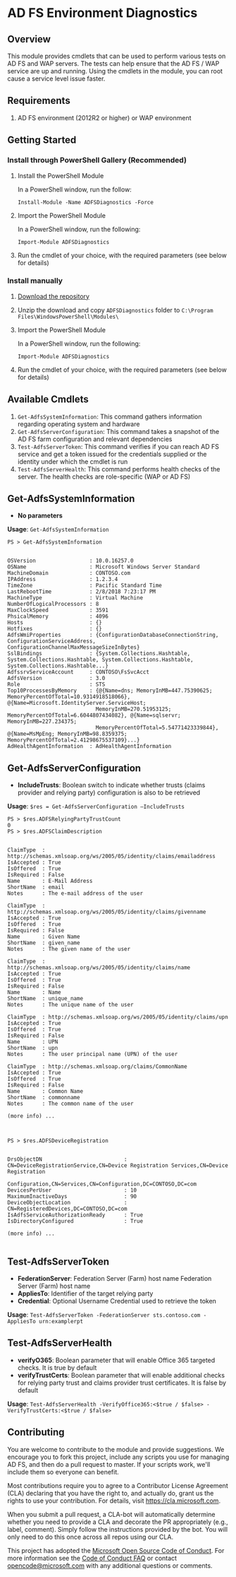 # AD FS Environment Diagnostics

## Overview

This module provides cmdlets that can be used to perform various tests on AD FS and WAP servers. The tests can help ensure that the AD FS / WAP service are up and running. Using the cmdlets in the module, you can root cause a service level issue faster.

## Requirements

1. AD FS environment (2012R2 or higher) or WAP environment

## Getting Started

### Install through PowerShell Gallery (Recommended)

1. Install the PowerShell Module

    In a PowerShell window, run the follow:

    `Install-Module -Name ADFSDiagnostics -Force`

2. Import the PowerShell Module

    In a PowerShell window, run the following:

    `Import-Module ADFSDiagnostics`

3. Run the cmdlet of your choice, with the required parameters (see below for details)


### Install manually

1. [Download the repository](https://github.com/Microsoft/adfsManagementTools/zipball/master)
2. Unzip the download and copy `ADFSDiagnostics` folder to `C:\Program Files\WindowsPowerShell\Modules\`
3. Import the PowerShell Module

    In a PowerShell window, run the following:

    `Import-Module ADFSDiagnostics`

4. Run the cmdlet of your choice, with the required parameters (see below for details)

## Available Cmdlets

1. `Get-AdfsSystemInformation`: This command gathers information regarding operating system and hardware
2. `Get-AdfsServerConfiguration`: This command takes a snapshot of the AD FS farm configuration and relevant dependencies
3. `Test-AdfsServerToken`: This command verifies if you can reach AD FS service and get a token issued for the credentials supplied or the identity under which the cmdlet is run
4. `Test-AdfsServerHealth`: This command performs health checks of the server. The health checks are role-specific (WAP or AD FS)

## Get-AdfsSystemInformation

* **No parameters**

**Usage**: `Get-AdfsSystemInformation`

```
PS > Get-AdfsSystemInformation


OSVersion                 : 10.0.16257.0
OSName                    : Microsoft Windows Server Standard
MachineDomain             : CONTOSO.com
IPAddress                 : 1.2.3.4
TimeZone                  : Pacific Standard Time
LastRebootTime            : 2/8/2018 7:23:17 PM
MachineType               : Virtual Machine
NumberOfLogicalProcessors : 8
MaxClockSpeed             : 3591
PhsicalMemory             : 4096
Hosts                     : {}
Hotfixes                  : {}
AdfsWmiProperties         : {ConfigurationDatabaseConnectionString, ConfigurationServiceAddress, ConfigurationChannelMaxMessageSizeInBytes}
SslBindings               : {System.Collections.Hashtable, System.Collections.Hashtable, System.Collections.Hashtable, System.Collections.Hashtable...}
AdfssrvServiceAccount     : CONTOSO\FsSvcAcct
AdfsVersion               : 3.0
Role                      : STS
Top10ProcessesByMemory    : {@{Name=dns; MemoryInMB=447.75390625; MemoryPercentOfTotal=10.9314918518066}, @{Name=Microsoft.IdentityServer.ServiceHost;
                            MemoryInMB=270.51953125; MemoryPercentOfTotal=6.6044807434082}, @{Name=sqlservr; MemoryInMB=227.234375;
                            MemoryPercentOfTotal=5.54771423339844}, @{Name=MsMpEng; MemoryInMB=98.8359375; MemoryPercentOfTotal=2.41298675537109}...}
AdHealthAgentInformation  : AdHealthAgentInformation
```

## Get-AdfsServerConfiguration

* **IncludeTrusts**: Boolean switch to indicate whether trusts (claims provider and relying party) configuration is also to be retrieved

**Usage**: `$res = Get-AdfsServerConfiguration –IncludeTrusts`

```
PS > $res.ADFSRelyingPartyTrustCount
0
PS > $res.ADFSClaimDescription


ClaimType  : http://schemas.xmlsoap.org/ws/2005/05/identity/claims/emailaddress
IsAccepted : True
IsOffered  : True
IsRequired : False
Name       : E-Mail Address
ShortName  : email
Notes      : The e-mail address of the user

ClaimType  : http://schemas.xmlsoap.org/ws/2005/05/identity/claims/givenname
IsAccepted : True
IsOffered  : True
IsRequired : False
Name       : Given Name
ShortName  : given_name
Notes      : The given name of the user

ClaimType  : http://schemas.xmlsoap.org/ws/2005/05/identity/claims/name
IsAccepted : True
IsOffered  : True
IsRequired : False
Name       : Name
ShortName  : unique_name
Notes      : The unique name of the user

ClaimType  : http://schemas.xmlsoap.org/ws/2005/05/identity/claims/upn
IsAccepted : True
IsOffered  : True
IsRequired : False
Name       : UPN
ShortName  : upn
Notes      : The user principal name (UPN) of the user

ClaimType  : http://schemas.xmlsoap.org/claims/CommonName
IsAccepted : True
IsOffered  : True
IsRequired : False
Name       : Common Name
ShortName  : commonname
Notes      : The common name of the user

(more info) ...



PS > $res.ADFSDeviceRegistration


DrsObjectDN                          : CN=DeviceRegistrationService,CN=Device Registration Services,CN=Device Registration
                                       Configuration,CN=Services,CN=Configuration,DC=CONTOSO,DC=com
DevicesPerUser                       : 10
MaximumInactiveDays                  : 90
DeviceObjectLocation                 : CN=RegisteredDevices,DC=CONTOSO,DC=com
IsAdfsServiceAuthorizationReady      : True
IsDirectoryConfigured                : True

(more info) ...


```

## Test-AdfsServerToken
* **FederationServer**: Federation Server (Farm) host name Federation Server (Farm) host name
* **AppliesTo**: Identifier of the target relying party
* **Credential**: Optional Username Credential used to retrieve the token

**Usage**: `Test-AdfsServerToken -FederationServer sts.contoso.com -AppliesTo urn:examplerpt`

## Test-AdfsServerHealth
* **verifyO365**: Boolean parameter that will enable Office 365 targeted checks. It is true by default
* **verifyTrustCerts**: Boolean parameter that will enable additional checks for relying party trust and claims provider trust certificates. It is false by default

**Usage**: `Test-AdfsServerHealth -VerifyOffice365:<$true / $false> -VerifyTrustCerts:<$true / $false>`

## Contributing
You are welcome to contribute to the module and provide suggestions. We encourage you to fork this project, include any scripts you
use for managing AD FS, and then do a pull request to master. If your scripts work,
we'll include them so everyone can benefit.

Most contributions require you to agree to a Contributor License Agreement (CLA) declaring that you have the
right to, and actually do, grant us the rights to use your contribution. For details, visit https://cla.microsoft.com.

When you submit a pull request, a CLA-bot will automatically determine whether you need to provide
a CLA and decorate the PR appropriately (e.g., label, comment). Simply follow the instructions
provided by the bot. You will only need to do this once across all repos using our CLA.

This project has adopted the [Microsoft Open Source Code of Conduct](https://opensource.microsoft.com/codeofconduct/).
For more information see the [Code of Conduct FAQ](https://opensource.microsoft.com/codeofconduct/faq/) or
contact [opencode@microsoft.com](mailto:opencode@microsoft.com) with any additional questions or comments.


